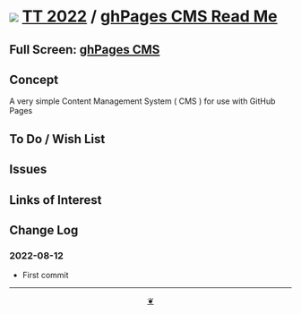 # [![](https://pushme-pullyou.github.io/tootoo-2022/assets/icons/mark-github.svg )](https://github.com/pushme-pullyou/tootoo-2022/ "Source code on GitHub" ) [TT 2022]( https://pushme-pullyou.github.io/tootoo-2022/ "Home page" ) / [ghPages CMS Read Me]( https://pushme-pullyou.github.io/tootoo-2022/#lib08/pages-cms/README.md "2022-08-12" )


<!--@@@
<div class=iframe-resize ><iframe src=https://pushme-pullyou.github.io/tootoo-2022/ lib08/pages-cms/ height=100% width=100% ></iframe></div>
_"ghPages CMS" in a resizable window. One finger to rotate. Two to zoom._
@@@-->

## Full Screen: [ghPages CMS]( https://pushme-pullyou.github.io/tootoo-2022/lib08/pages-cms/ )


## Concept

A very simple Content Management System ( CMS ) for use with GitHub Pages


## To Do / Wish List


## Issues


## Links of Interest


## Change Log


### 2022-08-12

* First commit


***

<center title="Hello! Click me to go up to the top" ><a class=aDingbat href=javascript:window.scrollTo(0,0);> ❦ </a></center>
